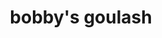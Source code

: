 ---
id: 593044f844e3ce00113dfb53
servings: 12
notes:
directions: 'in a dutch oven saute the ground beef and ground turkey over medium-high heat (or until no pink remains)
break up meat while sauteing
 spoon off any grease
add the onions to the pot and saute until they are tender (about 5 minutes)
add 3 cups water
 along with the tomato sauce
 tomatoes
 garlic
 italian seasoning
 bay leaves
 soy sauce
 seasoning
 and seasoned salt
stir well place a lid on the pot and allow this to cook for 20 to 25 minutes
add the elbow macaroni
 stir well
 return the lid to the pot and simmer for about 20 minutes
turn off the heat
 remove the bay leaves and allow the mixture to sit about 30 minutes more before serving'
ingredients: '2 pounds lean ground beef
1 pound ground turkey (i omit this)
2 large onions chopped
3 cups water
1 (29-ounce) can tomato sauce
2 (15-ounce) cans diced tomatoes
3 cloves garlic (minced)
2 tablespoons italian seasoning
3 bay leaves
3 tablespoons soy sauce
1 tablespoon seasoned salt
1/2 tablespoon salt
1/4 tablespoon black pepper
1/4 tablespoon garlic powder
2 cups dried elbow macaroni'
rating: 5
ease: easy
category: main course
href: 'https://www.foodnetwork.com/recipes/paula-deen/bobbys-goulash-recipe2.html'
totalTime:
cookTime:
prepTime:
title: bobby's goulash

path: /bobby-s-goulash
---